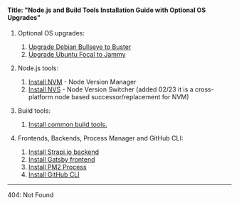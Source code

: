 #### Title: "Node.js and Build Tools Installation Guide with Optional OS Upgrades"

1. Optional OS upgrades:
   1. [Upgrade Debian Bullseye to Buster](https://github.com/brettjrea/Debian_Bullseye_Upgrade_Script)
   2. [Upgrade Ubuntu Focal to Jammy](https://github.com/brettjrea/Ubuntu_Jammy_Upgrade_Script)
   
2. Node.js tools:
   1. [Install NVM](https://github.com/brettjrea/Debian_Install_NVM) - Node Version Manager
   2. [Install NVS](https://github.com/brettjrea/Debian_Install_NVS) - Node Version Switcher (added 02/23 it is a cross-platform node based successor/replacement for NVM)
   
3. Build tools:
   1. [Install common build tools.](https://github.com/brettjrea/Debian_Install_Common_Build_Tools)
   
4. Frontends, Backends, Process Manager and GitHub CLI:
   1. [Install Strapi.io backend](https://github.com/brettjrea/Debian_Strapi_Backend_API)
   2. [Install Gatsby frontend](https://github.com/brettjrea/Debian_Gatsby_Frontend_Client)
   3. [Install PM2 Process](https://github.com/brettjrea/Debian_Configure_PM2)
   4. [Install GitHub CLI](https://github.com/brettjrea/Debian_Install_GitHub_CLI)
---
404: Not Found
